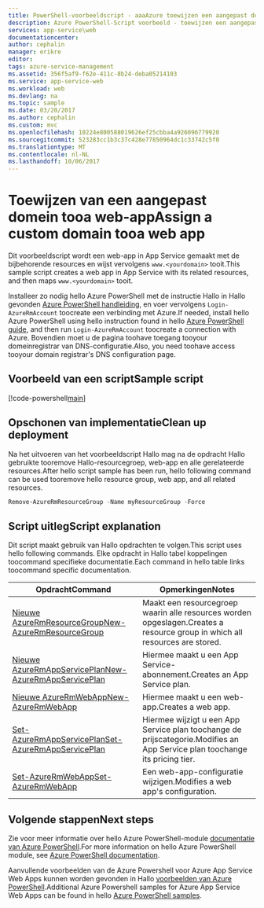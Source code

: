 ```yaml
---
title: PowerShell-voorbeeldscript - aaaAzure toewijzen een aangepast domein tooa web-app | Microsoft Docs
description: Azure PowerShell-Script voorbeeld - toewijzen een aangepast domein tooa web-app
services: app-service\web
documentationcenter: 
author: cephalin
manager: erikre
editor: 
tags: azure-service-management
ms.assetid: 356f5af9-f62e-411c-8b24-deba05214103
ms.service: app-service-web
ms.workload: web
ms.devlang: na
ms.topic: sample
ms.date: 03/20/2017
ms.author: cephalin
ms.custom: mvc
ms.openlocfilehash: 10224e800588019626ef25cbba4a926096779920
ms.sourcegitcommit: 523283cc1b3c37c428e77850964dc1c33742c5f0
ms.translationtype: MT
ms.contentlocale: nl-NL
ms.lasthandoff: 10/06/2017
---
```

# <a name="assign-a-custom-domain-tooa-web-app"></a><span data-ttu-id="9d05c-103">Toewijzen van een aangepast domein tooa web-app</span><span class="sxs-lookup"><span data-stu-id="9d05c-103">Assign a custom domain tooa web app</span></span>

<span data-ttu-id="9d05c-104">Dit voorbeeldscript wordt een web-app in App Service gemaakt met de bijbehorende resources en wijst vervolgens `www.<yourdomain>` tooit.</span><span class="sxs-lookup"><span data-stu-id="9d05c-104">This sample script creates a web app in App Service with its related resources, and then maps `www.<yourdomain>` tooit.</span></span> 

<span data-ttu-id="9d05c-105">Installeer zo nodig hello Azure PowerShell met de instructie Hallo in Hallo gevonden [Azure PowerShell handleiding](/powershell/azure/overview), en voer vervolgens `Login-AzureRmAccount` toocreate een verbinding met Azure.</span><span class="sxs-lookup"><span data-stu-id="9d05c-105">If needed, install hello Azure PowerShell using hello instruction found in hello [Azure PowerShell guide](/powershell/azure/overview), and then run `Login-AzureRmAccount` toocreate a connection with Azure.</span></span> <span data-ttu-id="9d05c-106">Bovendien moet u de pagina toohave toegang tooyour domeinregistrar van DNS-configuratie.</span><span class="sxs-lookup"><span data-stu-id="9d05c-106">Also, you need toohave access tooyour domain registrar's DNS configuration page.</span></span>

## <a name="sample-script"></a><span data-ttu-id="9d05c-107">Voorbeeld van een script</span><span class="sxs-lookup"><span data-stu-id="9d05c-107">Sample script</span></span>

[!code-powershell[main](../../../powershell_scripts/app-service/map-custom-domain/map-custom-domain.ps1?highlight=1 "Assign a custom domain tooa web app")]

## <a name="clean-up-deployment"></a><span data-ttu-id="9d05c-108">Opschonen van implementatie</span><span class="sxs-lookup"><span data-stu-id="9d05c-108">Clean up deployment</span></span> 

<span data-ttu-id="9d05c-109">Na het uitvoeren van het voorbeeldscript Hallo mag na de opdracht Hallo gebruikte tooremove Hallo-resourcegroep, web-app en alle gerelateerde resources.</span><span class="sxs-lookup"><span data-stu-id="9d05c-109">After hello script sample has been run, hello following command can be used tooremove hello resource group, web app, and all related resources.</span></span>

```powershell
Remove-AzureRmResourceGroup -Name myResourceGroup -Force
```

## <a name="script-explanation"></a><span data-ttu-id="9d05c-110">Script uitleg</span><span class="sxs-lookup"><span data-stu-id="9d05c-110">Script explanation</span></span>

<span data-ttu-id="9d05c-111">Dit script maakt gebruik van Hallo opdrachten te volgen.</span><span class="sxs-lookup"><span data-stu-id="9d05c-111">This script uses hello following commands.</span></span> <span data-ttu-id="9d05c-112">Elke opdracht in Hallo tabel koppelingen toocommand specifieke documentatie.</span><span class="sxs-lookup"><span data-stu-id="9d05c-112">Each command in hello table links toocommand specific documentation.</span></span>

| <span data-ttu-id="9d05c-113">Opdracht</span><span class="sxs-lookup"><span data-stu-id="9d05c-113">Command</span></span> | <span data-ttu-id="9d05c-114">Opmerkingen</span><span class="sxs-lookup"><span data-stu-id="9d05c-114">Notes</span></span> |
|---|---|
| [<span data-ttu-id="9d05c-115">Nieuwe AzureRmResourceGroup</span><span class="sxs-lookup"><span data-stu-id="9d05c-115">New-AzureRmResourceGroup</span></span>](/powershell/module/azurerm.resources/new-azurermresourcegroup) | <span data-ttu-id="9d05c-116">Maakt een resourcegroep waarin alle resources worden opgeslagen.</span><span class="sxs-lookup"><span data-stu-id="9d05c-116">Creates a resource group in which all resources are stored.</span></span> |
| [<span data-ttu-id="9d05c-117">Nieuwe AzureRmAppServicePlan</span><span class="sxs-lookup"><span data-stu-id="9d05c-117">New-AzureRmAppServicePlan</span></span>](/powershell/module/azurerm.websites/new-azurermappserviceplan) | <span data-ttu-id="9d05c-118">Hiermee maakt u een App Service-abonnement.</span><span class="sxs-lookup"><span data-stu-id="9d05c-118">Creates an App Service plan.</span></span> |
| [<span data-ttu-id="9d05c-119">Nieuwe AzureRmWebApp</span><span class="sxs-lookup"><span data-stu-id="9d05c-119">New-AzureRmWebApp</span></span>](/powershell/module/azurerm.websites/new-azurermwebapp) | <span data-ttu-id="9d05c-120">Hiermee maakt u een web-app.</span><span class="sxs-lookup"><span data-stu-id="9d05c-120">Creates a web app.</span></span> |
| [<span data-ttu-id="9d05c-121">Set-AzureRmAppServicePlan</span><span class="sxs-lookup"><span data-stu-id="9d05c-121">Set-AzureRmAppServicePlan</span></span>](/powershell/module/azurerm.websites/set-azurermappserviceplan) | <span data-ttu-id="9d05c-122">Hiermee wijzigt u een App Service plan toochange de prijscategorie.</span><span class="sxs-lookup"><span data-stu-id="9d05c-122">Modifies an App Service plan toochange its pricing tier.</span></span> |
| [<span data-ttu-id="9d05c-123">Set-AzureRmWebApp</span><span class="sxs-lookup"><span data-stu-id="9d05c-123">Set-AzureRmWebApp</span></span>](/powershell/module/azurerm.websites/set-azurermwebapp) | <span data-ttu-id="9d05c-124">Een web-app-configuratie wijzigen.</span><span class="sxs-lookup"><span data-stu-id="9d05c-124">Modifies a web app's configuration.</span></span> |

## <a name="next-steps"></a><span data-ttu-id="9d05c-125">Volgende stappen</span><span class="sxs-lookup"><span data-stu-id="9d05c-125">Next steps</span></span>

<span data-ttu-id="9d05c-126">Zie voor meer informatie over hello Azure PowerShell-module [documentatie van Azure PowerShell](/powershell/azure/overview).</span><span class="sxs-lookup"><span data-stu-id="9d05c-126">For more information on hello Azure PowerShell module, see [Azure PowerShell documentation](/powershell/azure/overview).</span></span>

<span data-ttu-id="9d05c-127">Aanvullende voorbeelden van de Azure Powershell voor Azure App Service Web Apps kunnen worden gevonden in Hallo [voorbeelden van Azure PowerShell](../app-service-powershell-samples.md).</span><span class="sxs-lookup"><span data-stu-id="9d05c-127">Additional Azure Powershell samples for Azure App Service Web Apps can be found in hello [Azure PowerShell samples](../app-service-powershell-samples.md).</span></span>
